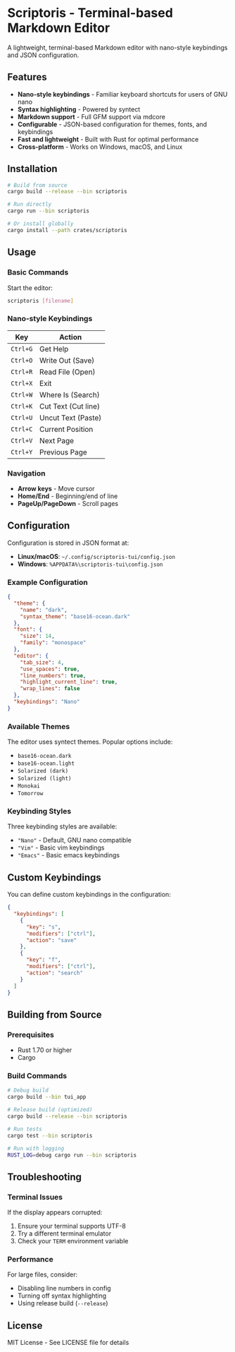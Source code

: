 # Scriptoris - Terminal-based Markdown Editor

A lightweight, terminal-based Markdown editor with nano-style keybindings and JSON configuration.

## Features

- **Nano-style keybindings** - Familiar keyboard shortcuts for users of GNU nano
- **Syntax highlighting** - Powered by syntect
- **Markdown support** - Full GFM support via mdcore
- **Configurable** - JSON-based configuration for themes, fonts, and keybindings
- **Fast and lightweight** - Built with Rust for optimal performance
- **Cross-platform** - Works on Windows, macOS, and Linux

## Installation

```bash
# Build from source
cargo build --release --bin scriptoris

# Run directly
cargo run --bin scriptoris

# Or install globally
cargo install --path crates/scriptoris
```

## Usage

### Basic Commands

Start the editor:
```bash
scriptoris [filename]
```

### Nano-style Keybindings

| Key       | Action                |
|-----------|-----------------------|
| `Ctrl+G`  | Get Help             |
| `Ctrl+O`  | Write Out (Save)     |
| `Ctrl+R`  | Read File (Open)     |
| `Ctrl+X`  | Exit                 |
| `Ctrl+W`  | Where Is (Search)    |
| `Ctrl+K`  | Cut Text (Cut line)  |
| `Ctrl+U`  | Uncut Text (Paste)   |
| `Ctrl+C`  | Current Position     |
| `Ctrl+V`  | Next Page            |
| `Ctrl+Y`  | Previous Page        |

### Navigation

- **Arrow keys** - Move cursor
- **Home/End** - Beginning/end of line
- **PageUp/PageDown** - Scroll pages

## Configuration

Configuration is stored in JSON format at:
- **Linux/macOS**: `~/.config/scriptoris-tui/config.json`
- **Windows**: `%APPDATA%\scriptoris-tui\config.json`

### Example Configuration

```json
{
  "theme": {
    "name": "dark",
    "syntax_theme": "base16-ocean.dark"
  },
  "font": {
    "size": 14,
    "family": "monospace"
  },
  "editor": {
    "tab_size": 4,
    "use_spaces": true,
    "line_numbers": true,
    "highlight_current_line": true,
    "wrap_lines": false
  },
  "keybindings": "Nano"
}
```

### Available Themes

The editor uses syntect themes. Popular options include:
- `base16-ocean.dark`
- `base16-ocean.light`
- `Solarized (dark)`
- `Solarized (light)`
- `Monokai`
- `Tomorrow`

### Keybinding Styles

Three keybinding styles are available:
- `"Nano"` - Default, GNU nano compatible
- `"Vim"` - Basic vim keybindings
- `"Emacs"` - Basic emacs keybindings

## Custom Keybindings

You can define custom keybindings in the configuration:

```json
{
  "keybindings": [
    {
      "key": "s",
      "modifiers": ["ctrl"],
      "action": "save"
    },
    {
      "key": "f",
      "modifiers": ["ctrl"],
      "action": "search"
    }
  ]
}
```

## Building from Source

### Prerequisites

- Rust 1.70 or higher
- Cargo

### Build Commands

```bash
# Debug build
cargo build --bin tui_app

# Release build (optimized)
cargo build --release --bin scriptoris

# Run tests
cargo test --bin scriptoris

# Run with logging
RUST_LOG=debug cargo run --bin scriptoris
```

## Troubleshooting

### Terminal Issues

If the display appears corrupted:
1. Ensure your terminal supports UTF-8
2. Try a different terminal emulator
3. Check your `TERM` environment variable

### Performance

For large files, consider:
- Disabling line numbers in config
- Turning off syntax highlighting
- Using release build (`--release`)

## License

MIT License - See LICENSE file for details